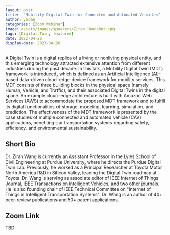 ```yaml
---
layout: post
title:  "Mobility Digital Twin for Connected and Automated Vehicles"
author: yadan
categories: [Zoom Webinar]
image: assets/images/speakers/Ziran_Headshot.jpg
tags: [Digital Twin, featured]
date: 2022-04-26
display-date: 2023-04-26
---
```

A Digital Twin is a digital replica of a living or nonliving physical entity, and this emerging technology attracted extensive attention from different industries during the past decade. In this talk, a Mobility Digital Twin (MDT) framework is introduced, which is defined as an Artificial Intelligence (AI)-based data-driven cloud-edge-device framework for mobility services. This MDT consists of three building blocks in the physical space (namely Human, Vehicle, and Traffic), and their associated Digital Twins in the digital space. An example cloud-edge architecture is built with Amazon Web Services (AWS) to accommodate the proposed MDT framework and to fulfill its digital functionalities of storage, modeling, learning, simulation, and prediction. The effectiveness of the MDT framework is presented by the case studies of multiple connected and automated vehicle (CAV) applications, benefiting our transportation systems regarding safety, efficiency, and environmental sustainability.


## Short Bio

Dr. Ziran Wang is currently an Assistant Professor in the Lyles School of Civil Engineering at Purdue University, where he directs the Purdue Digital Twin Lab. Previously, he worked as a Principal Researcher at Toyota Motor North America R&D in Silicon Valley, leading the Digital Twin roadmap at Toyota. Dr. Wang is serving as associate editor of IEEE Internet of Things Journal, IEEE Transactions on Intelligent Vehicles, and two other journals. He is also founding chair of IEEE Technical Committee on "Internet of Things in Intelligent Transportation Systems". Dr. Wang is an author of 40+ peer-review publications and 50+ patent applications.

## Zoom Link
TBD
